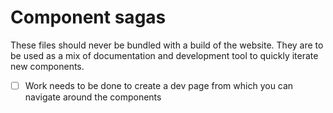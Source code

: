 # Component sagas

These files should never be bundled with a build of the website. They are to be
used as a mix of documentation and development tool to quickly iterate new
components.

- [ ] Work needs to be done to create a dev page from which you can navigate
      around the components
